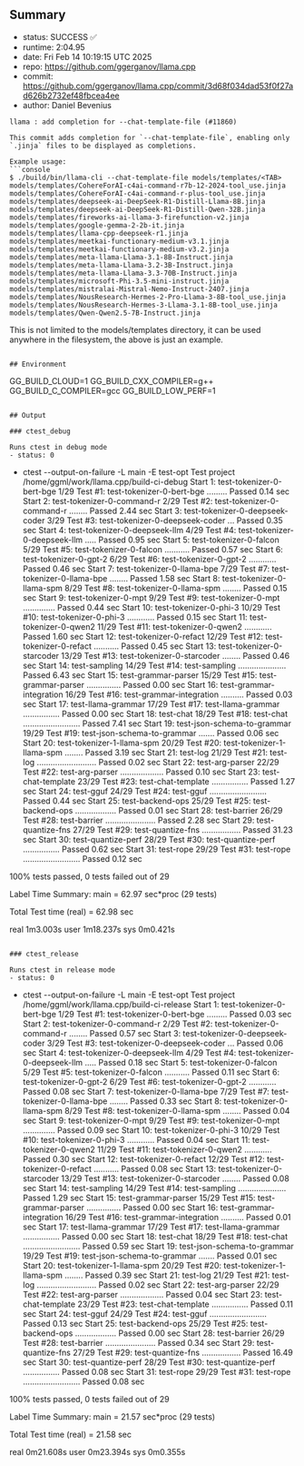 ## Summary

- status:  SUCCESS ✅
- runtime: 2:04.95
- date:    Fri Feb 14 10:19:15 UTC 2025
- repo:    https://github.com/ggerganov/llama.cpp
- commit:  https://github.com/ggerganov/llama.cpp/commit/3d68f034dad53f0f27ad626b2732ef48fbcea4ee
- author:  Daniel Bevenius
```
llama : add completion for --chat-template-file (#11860)

This commit adds completion for `--chat-template-file`, enabling only
`.jinja` files to be displayed as completions.

Example usage:
```console
$ ./build/bin/llama-cli --chat-template-file models/templates/<TAB>
models/templates/CohereForAI-c4ai-command-r7b-12-2024-tool_use.jinja
models/templates/CohereForAI-c4ai-command-r-plus-tool_use.jinja
models/templates/deepseek-ai-DeepSeek-R1-Distill-Llama-8B.jinja
models/templates/deepseek-ai-DeepSeek-R1-Distill-Qwen-32B.jinja
models/templates/fireworks-ai-llama-3-firefunction-v2.jinja
models/templates/google-gemma-2-2b-it.jinja
models/templates/llama-cpp-deepseek-r1.jinja
models/templates/meetkai-functionary-medium-v3.1.jinja
models/templates/meetkai-functionary-medium-v3.2.jinja
models/templates/meta-llama-Llama-3.1-8B-Instruct.jinja
models/templates/meta-llama-Llama-3.2-3B-Instruct.jinja
models/templates/meta-llama-Llama-3.3-70B-Instruct.jinja
models/templates/microsoft-Phi-3.5-mini-instruct.jinja
models/templates/mistralai-Mistral-Nemo-Instruct-2407.jinja
models/templates/NousResearch-Hermes-2-Pro-Llama-3-8B-tool_use.jinja
models/templates/NousResearch-Hermes-3-Llama-3.1-8B-tool_use.jinja
models/templates/Qwen-Qwen2.5-7B-Instruct.jinja
```
This is not limited to the models/templates directory, it can be used
anywhere in the filesystem, the above is just an example.
```

## Environment

```
GG_BUILD_CLOUD=1
GG_BUILD_CXX_COMPILER=g++
GG_BUILD_C_COMPILER=gcc
GG_BUILD_LOW_PERF=1
```

## Output

### ctest_debug

Runs ctest in debug mode
- status: 0
```
+ ctest --output-on-failure -L main -E test-opt
Test project /home/ggml/work/llama.cpp/build-ci-debug
      Start  1: test-tokenizer-0-bert-bge
 1/29 Test  #1: test-tokenizer-0-bert-bge .........   Passed    0.14 sec
      Start  2: test-tokenizer-0-command-r
 2/29 Test  #2: test-tokenizer-0-command-r ........   Passed    2.44 sec
      Start  3: test-tokenizer-0-deepseek-coder
 3/29 Test  #3: test-tokenizer-0-deepseek-coder ...   Passed    0.35 sec
      Start  4: test-tokenizer-0-deepseek-llm
 4/29 Test  #4: test-tokenizer-0-deepseek-llm .....   Passed    0.95 sec
      Start  5: test-tokenizer-0-falcon
 5/29 Test  #5: test-tokenizer-0-falcon ...........   Passed    0.57 sec
      Start  6: test-tokenizer-0-gpt-2
 6/29 Test  #6: test-tokenizer-0-gpt-2 ............   Passed    0.46 sec
      Start  7: test-tokenizer-0-llama-bpe
 7/29 Test  #7: test-tokenizer-0-llama-bpe ........   Passed    1.58 sec
      Start  8: test-tokenizer-0-llama-spm
 8/29 Test  #8: test-tokenizer-0-llama-spm ........   Passed    0.15 sec
      Start  9: test-tokenizer-0-mpt
 9/29 Test  #9: test-tokenizer-0-mpt ..............   Passed    0.44 sec
      Start 10: test-tokenizer-0-phi-3
10/29 Test #10: test-tokenizer-0-phi-3 ............   Passed    0.15 sec
      Start 11: test-tokenizer-0-qwen2
11/29 Test #11: test-tokenizer-0-qwen2 ............   Passed    1.60 sec
      Start 12: test-tokenizer-0-refact
12/29 Test #12: test-tokenizer-0-refact ...........   Passed    0.45 sec
      Start 13: test-tokenizer-0-starcoder
13/29 Test #13: test-tokenizer-0-starcoder ........   Passed    0.46 sec
      Start 14: test-sampling
14/29 Test #14: test-sampling .....................   Passed    6.43 sec
      Start 15: test-grammar-parser
15/29 Test #15: test-grammar-parser ...............   Passed    0.00 sec
      Start 16: test-grammar-integration
16/29 Test #16: test-grammar-integration ..........   Passed    0.03 sec
      Start 17: test-llama-grammar
17/29 Test #17: test-llama-grammar ................   Passed    0.00 sec
      Start 18: test-chat
18/29 Test #18: test-chat .........................   Passed    7.41 sec
      Start 19: test-json-schema-to-grammar
19/29 Test #19: test-json-schema-to-grammar .......   Passed    0.06 sec
      Start 20: test-tokenizer-1-llama-spm
20/29 Test #20: test-tokenizer-1-llama-spm ........   Passed    3.19 sec
      Start 21: test-log
21/29 Test #21: test-log ..........................   Passed    0.02 sec
      Start 22: test-arg-parser
22/29 Test #22: test-arg-parser ...................   Passed    0.10 sec
      Start 23: test-chat-template
23/29 Test #23: test-chat-template ................   Passed    1.27 sec
      Start 24: test-gguf
24/29 Test #24: test-gguf .........................   Passed    0.44 sec
      Start 25: test-backend-ops
25/29 Test #25: test-backend-ops ..................   Passed    0.01 sec
      Start 28: test-barrier
26/29 Test #28: test-barrier ......................   Passed    2.28 sec
      Start 29: test-quantize-fns
27/29 Test #29: test-quantize-fns .................   Passed   31.23 sec
      Start 30: test-quantize-perf
28/29 Test #30: test-quantize-perf ................   Passed    0.62 sec
      Start 31: test-rope
29/29 Test #31: test-rope .........................   Passed    0.12 sec

100% tests passed, 0 tests failed out of 29

Label Time Summary:
main    =  62.97 sec*proc (29 tests)

Total Test time (real) =  62.98 sec

real	1m3.003s
user	1m18.237s
sys	0m0.421s
```

### ctest_release

Runs ctest in release mode
- status: 0
```
+ ctest --output-on-failure -L main -E test-opt
Test project /home/ggml/work/llama.cpp/build-ci-release
      Start  1: test-tokenizer-0-bert-bge
 1/29 Test  #1: test-tokenizer-0-bert-bge .........   Passed    0.03 sec
      Start  2: test-tokenizer-0-command-r
 2/29 Test  #2: test-tokenizer-0-command-r ........   Passed    0.57 sec
      Start  3: test-tokenizer-0-deepseek-coder
 3/29 Test  #3: test-tokenizer-0-deepseek-coder ...   Passed    0.06 sec
      Start  4: test-tokenizer-0-deepseek-llm
 4/29 Test  #4: test-tokenizer-0-deepseek-llm .....   Passed    0.18 sec
      Start  5: test-tokenizer-0-falcon
 5/29 Test  #5: test-tokenizer-0-falcon ...........   Passed    0.11 sec
      Start  6: test-tokenizer-0-gpt-2
 6/29 Test  #6: test-tokenizer-0-gpt-2 ............   Passed    0.08 sec
      Start  7: test-tokenizer-0-llama-bpe
 7/29 Test  #7: test-tokenizer-0-llama-bpe ........   Passed    0.33 sec
      Start  8: test-tokenizer-0-llama-spm
 8/29 Test  #8: test-tokenizer-0-llama-spm ........   Passed    0.04 sec
      Start  9: test-tokenizer-0-mpt
 9/29 Test  #9: test-tokenizer-0-mpt ..............   Passed    0.09 sec
      Start 10: test-tokenizer-0-phi-3
10/29 Test #10: test-tokenizer-0-phi-3 ............   Passed    0.04 sec
      Start 11: test-tokenizer-0-qwen2
11/29 Test #11: test-tokenizer-0-qwen2 ............   Passed    0.30 sec
      Start 12: test-tokenizer-0-refact
12/29 Test #12: test-tokenizer-0-refact ...........   Passed    0.08 sec
      Start 13: test-tokenizer-0-starcoder
13/29 Test #13: test-tokenizer-0-starcoder ........   Passed    0.08 sec
      Start 14: test-sampling
14/29 Test #14: test-sampling .....................   Passed    1.29 sec
      Start 15: test-grammar-parser
15/29 Test #15: test-grammar-parser ...............   Passed    0.00 sec
      Start 16: test-grammar-integration
16/29 Test #16: test-grammar-integration ..........   Passed    0.01 sec
      Start 17: test-llama-grammar
17/29 Test #17: test-llama-grammar ................   Passed    0.00 sec
      Start 18: test-chat
18/29 Test #18: test-chat .........................   Passed    0.59 sec
      Start 19: test-json-schema-to-grammar
19/29 Test #19: test-json-schema-to-grammar .......   Passed    0.01 sec
      Start 20: test-tokenizer-1-llama-spm
20/29 Test #20: test-tokenizer-1-llama-spm ........   Passed    0.39 sec
      Start 21: test-log
21/29 Test #21: test-log ..........................   Passed    0.02 sec
      Start 22: test-arg-parser
22/29 Test #22: test-arg-parser ...................   Passed    0.04 sec
      Start 23: test-chat-template
23/29 Test #23: test-chat-template ................   Passed    0.11 sec
      Start 24: test-gguf
24/29 Test #24: test-gguf .........................   Passed    0.13 sec
      Start 25: test-backend-ops
25/29 Test #25: test-backend-ops ..................   Passed    0.00 sec
      Start 28: test-barrier
26/29 Test #28: test-barrier ......................   Passed    0.34 sec
      Start 29: test-quantize-fns
27/29 Test #29: test-quantize-fns .................   Passed   16.49 sec
      Start 30: test-quantize-perf
28/29 Test #30: test-quantize-perf ................   Passed    0.08 sec
      Start 31: test-rope
29/29 Test #31: test-rope .........................   Passed    0.08 sec

100% tests passed, 0 tests failed out of 29

Label Time Summary:
main    =  21.57 sec*proc (29 tests)

Total Test time (real) =  21.58 sec

real	0m21.608s
user	0m23.394s
sys	0m0.355s
```
